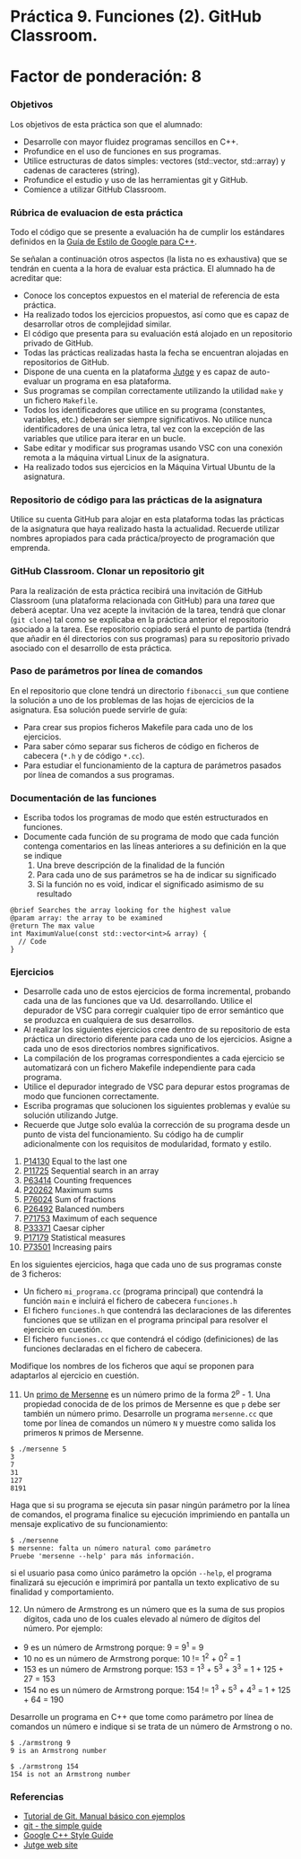 # Práctica 9. Funciones (2). GitHub Classroom.

# Factor de ponderación: 8

### Objetivos
Los objetivos de esta práctica son que el alumnado:
* Desarrolle con mayor fluidez programas sencillos en C++.
* Profundice en el uso de funciones en sus programas.
* Utilice estructuras de datos simples: vectores (std::vector, std::array) y cadenas de caracteres (string).
* Profundice el estudio y uso de las herramientas git y GitHub.
* Comience a utilizar GitHub Classroom.

### Rúbrica de evaluacion de esta práctica
Todo el código que se presente a evaluación ha de cumplir los estándares definidos en la 
[Guía de Estilo de Google para C++](https://google.github.io/styleguide/cppguide.html).

Se señalan a continuación otros aspectos (la lista no es exhaustiva) que se tendrán en cuenta a la hora de evaluar esta práctica.
El alumnado ha de acreditar que:

* Conoce los conceptos expuestos en el material de referencia de esta práctica.
* Ha realizado todos los ejercicios propuestos, así como que es capaz de desarrollar otros de complejidad similar.
* El código que presenta para su evaluación está alojado en un repositorio privado de GitHub.
* Todas las prácticas realizadas hasta la fecha se encuentran alojadas en repositorios de GitHub.
* Dispone de una cuenta en la plataforma [Jutge](https://jutge.org/) y es capaz de auto-evaluar un programa en esa plataforma.
* Sus programas se compilan correctamente utilizando la utilidad `make` y un fichero `Makefile`.
* Todos los identificadores que utilice en su programa (constantes, variables, etc.) deberán ser
  siempre significativos. No utilice nunca identificadores de una única letra, tal vez con la excepción de las
  variables que utilice para iterar en un bucle.
* Sabe editar y modificar sus programas usando VSC con una conexión remota a la máquina virtual Linux de la asignatura.
* Ha realizado todos sus ejercicios en la Máquina Virtual Ubuntu de la asignatura.

### Repositorio de código para las prácticas de la asignatura
Utilice su cuenta GitHub para alojar en esta plataforma todas las prácticas de la asignatura que haya
realizado hasta la actualidad.
Recuerde utilizar nombres apropiados para cada práctica/proyecto de programación que emprenda.

### GitHub Classroom. Clonar un repositorio git 
Para la realización de esta práctica recibirá una invitación de GitHub Classroom (una plataforma relacionada
con GitHub) para una *tarea* que deberá aceptar.
Una vez acepte la invitación de la tarea, tendrá que clonar (`git clone`) tal como se explicaba en la práctica anterior el
repositorio asociado a la tarea. 
Ese repositorio copiado será el punto de partida (tendrá que añadir en él directorios con sus programas)
para su repositorio privado asociado con el desarrollo de esta práctica.

### Paso de parámetros por línea de comandos
En el repositorio que clone tendrá un directorio `fibonacci_sum` que contiene la solución a uno de los
problemas de las hojas de ejercicios de la asignatura.
Esa solución puede servirle de guía:
* Para crear sus propios ficheros Makefile para cada uno de los ejercicios.
* Para saber cómo separar sus ficheros de código en ficheros de cabecera (`*.h` y de código `*.cc`).
* Para estudiar el funcionamiento de la captura de parámetros pasados por línea de comandos a sus programas.

### Documentación de las funciones
* Escriba todos los programas de modo que estén estructurados en funciones.
* Documente cada función de su programa de modo
que cada función contenga comentarios en las líneas anteriores a su definición en la que se indique
	1. Una breve descripción de la finalidad de la función
	2. Para cada uno de sus parámetros se ha de indicar su significado
	3. Si la función no es void, indicar el significado asimismo de su resultado
```
@brief Searches the array looking for the highest value
@param array: the array to be examined
@return The max value 
int MaximumValue(const std::vector<int>& array) {
  // Code
}
```

### Ejercicios
* Desarrolle cada uno de estos ejercicios de forma incremental, probando cada una de las funciones que va Ud.
desarrollando. Utilice el depurador de VSC para corregir cualquier tipo de error semántico que se produzca en
cualquiera de sus desarrollos.
* Al realizar los siguientes ejercicios cree dentro de su repositorio de esta práctica un directorio diferente
para cada uno de los ejercicios.
Asigne a cada uno de esos directorios nombres significativos.
* La compilación de los programas correspondientes a cada ejercicio se automatizará con un fichero Makefile 
independiente para cada programa.
* Utilice el depurador integrado de VSC para depurar estos programas de modo que funcionen correctamente.
* Escriba programas que solucionen los siguientes problemas y evalúe su solución utilizando Jutge.
* Recuerde que Jutge solo evalúa la corrección de su programa desde un punto de vista del funcionamiento.
Su código ha de cumplir adicionalmente con los requisitos de modularidad, formato y estilo.

1. [P14130](https://jutge.org/problems/P14130_en) Equal to the last one
2. [P11725](https://jutge.org/problems/P11725_en) Sequential search in an array
3. [P63414](https://jutge.org/problems/P63414_en) Counting frequences 
4. [P20262](https://jutge.org/problems/P20262_en) Maximum sums
5. [P76024](https://jutge.org/problems/P76024_en) Sum of fractions
6. [P26492](https://jutge.org/problems/P26492_en) Balanced numbers 
7. [P71753](https://jutge.org/problems/P71753_en) Maximum of each sequence
8. [P33371](https://jutge.org/problems/P33371_en) Caesar cipher 
9. [P17179](https://jutge.org/problems/P17179_en) Statistical measures 
10. [P73501](https://jutge.org/problems/P73501_en) Increasing pairs 

En los siguientes ejercicios, haga que cada uno de sus programas conste de 3 ficheros:
* Un fichero `mi_programa.cc` (programa principal) que contendrá la función `main` e incluirá el fichero de cabecera `funciones.h`
* El fichero `funciones.h` que contendrá las declaraciones de las diferentes funciones que se utilizan en el
  programa principal para resolver el ejercicio en cuestión.
* El fichero `funciones.cc` que contendrá el código (definiciones) de las funciones declaradas en el fichero
  de cabecera.

Modifique los nombres de los ficheros que aquí se proponen para adaptarlos al ejercicio en cuestión.

11. Un [primo de Mersenne](https://es.wikipedia.org/wiki/N%C3%BAmero_primo_de_Mersenne) es un número primo de la 
   forma 2<sup>p</sup> - 1. 
	 Una propiedad conocida de de los primos de Mersenne es que `p` debe ser también un número primo.
   Desarrolle un programa `mersenne.cc` que tome por línea de comandos un número `N` y muestre 
	 como salida los primeros `N` primos de Mersenne.
```
$ ./mersenne 5
3
7
31
127
8191
```

Haga que si su programa se ejecuta sin pasar ningún parámetro por la línea de comandos, el programa finalice
su ejecución imprimiendo en pantalla un mensaje explicativo de su funcionamiento:
```
$ ./mersenne
$ mersenne: falta un número natural como parámetro
Pruebe 'mersenne --help' para más información.
```
si el usuario pasa como único parámetro la opción `--help`, el programa finalizará su ejecución e imprimirá
por pantalla un texto explicativo de su finalidad y comportamiento.

12. Un número de Armstrong es un número que es la suma de sus propios dígitos, 
   cada uno de los cuales elevado al número de dígitos del número. 
	 Por ejemplo:
   * 9 es un número de Armstrong porque: 9 = 9<sup>1</sup> = 9
   * 10 no es un número de Armstrong porque: 10 != 1<sup>2</sup> + 0<sup>2</sup> = 1
   * 153 es un número de Armstrong porque: 153 = 1<sup>3</sup> + 5<sup>3</sup> + 3<sup>3</sup> = 1 + 125 + 27 = 153
   * 154 no es un número de Armstrong porque: 154 != 1<sup>3</sup> + 5<sup>3</sup> + 4<sup>3</sup> = 1 + 125 + 64 = 190

   Desarrolle un programa en C++ que tome como parámetro por línea de comandos un 
	 número e indique si se trata de un número de Armstrong o no.
```
$ ./armstrong 9
9 is an Armstrong number

$ ./armstrong 154
154 is not an Armstrong number
```

### Referencias
* [Tutorial de Git. Manual básico con ejemplos](https://www.diegocmartin.com/tutorial-git/)
* [git - the simple guide](https://rogerdudler.github.io/git-guide/)
* [Google C++ Style Guide](https://google.github.io/styleguide/cppguide.html)
* [Jutge web site](https://jutge.org/)
